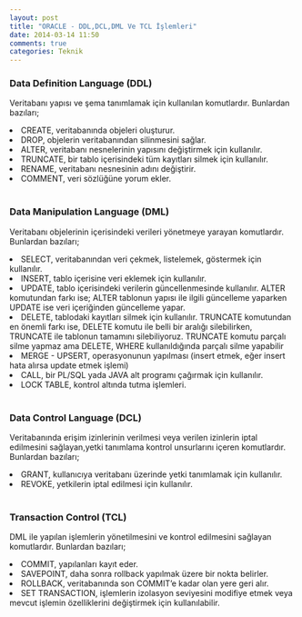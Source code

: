 ```yaml
---
layout: post
title: "ORACLE - DDL,DCL,DML Ve TCL İşlemleri"
date: 2014-03-14 11:50
comments: true
categories: Teknik
---
```


<h3><a>Data Definition Language (DDL) </a></h3>

Veritabanı yapısı ve şema tanımlamak için kullanılan komutlardır. Bunlardan bazıları;

<li> CREATE, veritabanında objeleri oluşturur. </li>
<li> DROP, objelerin veritabanından silinmesini sağlar. </li>
<li> ALTER, veritabanı nesnelerinin yapısını değiştirmek için kullanılır. </li>
<li> TRUNCATE, bir tablo içerisindeki tüm kayıtları silmek için kullanılır. </li>
<li> RENAME, veritabanı nesnesinin adını değiştirir. </li>
<li> COMMENT, veri sözlüğüne yorum ekler. </li><br>

<h3><a>Data Manipulation Language (DML) </a></h3>

Veritabanı objelerinin içerisindeki verileri yönetmeye yarayan komutlardır. Bunlardan bazıları;

<li>SELECT, veritabanından veri çekmek, listelemek, göstermek için kullanılır.</li>
<li>INSERT, tablo içerisine veri eklemek için kullanılır.</li>
<li>UPDATE, tablo içerisindeki verilerin güncellenmesinde kullanılır. ALTER komutundan farkı ise; ALTER tablonun yapısı ile ilgili güncelleme yaparken UPDATE ise veri içeriğinden güncelleme yapar.</li>
<li>DELETE, tablodaki kayıtları silmek için kullanılır. TRUNCATE komutundan en önemli farkı ise, DELETE komutu ile belli bir aralığı silebilirken, TRUNCATE ile tablonun tamamını silebiliyoruz. TRUNCATE komutu parçalı silme yapmaz ama DELETE, WHERE kullanıldığında parçalı silme yapabilir</li>
<li>MERGE - UPSERT, operasyonunun yapılması (insert etmek, eğer insert hata alırsa update etmek işlemi)</li>
<li>CALL, bir PL/SQL yada JAVA alt programı çağırmak için kullanılır.</li>
<li>LOCK TABLE, kontrol altında tutma işlemleri.</li><br>

<h3><a>Data Control Language (DCL)   </a></h3>

Veritabanında erişim izinlerinin verilmesi veya verilen izinlerin iptal edilmesini sağlayan,yetki tanımlama kontrol unsurlarını içeren komutlardır. Bunlardan bazıları;

<li>GRANT, kullanıcıya veritabanı üzerinde yetki tanımlamak için kullanılır. </li>
<li>REVOKE, yetkilerin iptal edilmesi için kullanılır. </li><br>

<h3><a>Transaction Control (TCL)</a></h3>

DML ile yapılan işlemlerin yönetilmesini ve kontrol edilmesini sağlayan komutlardır. Bunlardan bazıları;

<li>COMMIT, yapılanları kayıt eder.</li>
<li>SAVEPOINT, daha sonra rollback yapılmak üzere bir nokta belirler.</li>
<li>ROLLBACK, veritabanında son COMMIT’e kadar olan yere geri alır.</li>
<li>SET TRANSACTION, işlemlerin izolasyon seviyesini modifiye etmek veya mevcut işlemin özelliklerini değiştirmek için kullanılabilir.</li><br>